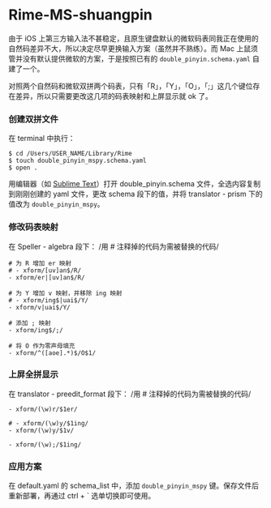 # Rime-MS-shuangpin

由于 iOS 上第三方输入法不甚稳定，且原生键盘默认的微软码表同我正在使用的自然码差异不大，所以决定尽早更换输入方案（虽然并不熟练）。而 Mac 上鼠须管并没有默认提供微软的方案，于是按照已有的 `double_pinyin.schema.yaml` 自建了一个。

对照两个自然码和微软双拼两个码表，只有「R」，「Y」，「O」，「;」这几个键位存在差异，所以只需要更改这几项的码表映射和上屏显示就 ok 了。

### 创建双拼文件
在 terminal 中执行：
```
$ cd /Users/USER_NAME/Library/Rime
$ touch double_pinyin_mspy.schema.yaml
$ open .
```

用编辑器（如 [Sublime Text](double_pinyin_mspy.schema.yaml)）打开 double_pinyin.schema 文件，全选内容复制到刚刚创建的 yaml 文件，更改 schema 段下的值，并将 translator - prism 下的值改为 `double_pinyin_mspy`。

### 修改码表映射
在 Speller - algebra 段下：
/用 # 注释掉的代码为需被替换的代码/
```
# 为 R 增加 er 映射
# - xform/[uv]an$/R/
- xform/er|[uv]an$/R/

# 为 Y 增加 v 映射，并移除 ing 映射
# - xform/ing$|uai$/Y/
- xform/v|uai$/Y/

# 添加 ; 映射
- xform/ing$/;/

# 将 O 作为零声母填充
- xform/^([aoe].*)$/O$1/
```


### 上屏全拼显示
在 translator - preedit_format 段下：
/用 # 注释掉的代码为需被替换的代码/
```
- xform/(\w)r/$1er/

# - xform/(\w)y/$1ing/
- xform/(\w)y/$1v/

- xform/(\w);/$1ing/
```


### 应用方案
在 default.yaml 的 schema_list 中，添加 `double_pinyin_mspy` 键。保存文件后重新部署，再通过 ctrl + ` 选单切换即可使用。
